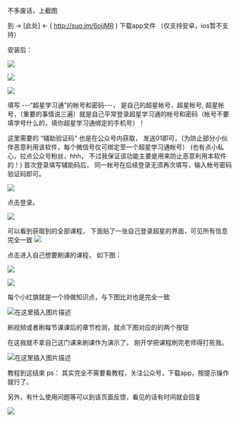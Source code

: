 不多废话，上截图

到 -> [此处] <- ( http://suo.im/6ojjMR ) 下载app文件 （仅支持安卓，ios暂不支持）

安装后：


![](https://img-blog.csdnimg.cn/20200905085147356.png?x-oss-process=image/watermark,type_ZmFuZ3poZW5naGVpdGk,shadow_10,text_aHR0cHM6Ly9ibG9nLmNzZG4ubmV0L3FxXzQzNTg1NDI4,size_16,color_FFFFFF,t_70#pic_center)

![](https://img-blog.csdnimg.cn/20200905085523663.png?x-oss-process=image/watermark,type_ZmFuZ3poZW5naGVpdGk,shadow_10,text_aHR0cHM6Ly9ibG9nLmNzZG4ubmV0L3FxXzQzNTg1NDI4,size_16,color_FFFFFF,t_70#pic_center)

![](https://img-blog.csdnimg.cn/20200905093503572.png?x-oss-process=image/watermark,type_ZmFuZ3poZW5naGVpdGk,shadow_10,text_aHR0cHM6Ly9ibG9nLmNzZG4ubmV0L3FxXzQzNTg1NDI4,size_16,color_FFFFFF,t_70#pic_center)




填写 ---“超星学习通”的帐号和密码---， 是自己的超星帐号，超星帐号, 超星帐号，（重要的事情说三遍）就是自己平常登录超星学习通的帐号和密码（帐号不要填学号什么的，填你超星学习通绑定的手机号）！

这里需要的 “辅助验证码” 也是在公众号内获取， 发送01即可，（为防止部分小伙伴恶意利用该软件，每个微信号仅可绑定至一个超星学习通帐号）
(也有点小私心，拉点公众号粉丝，hhh， 不过我保证该功能主要是用来防止恶意利用本软件的！)
首次登录填写辅助码后， 同一帐号在后续登录无须再次填写，输入帐号密码验证码即可。

![](https://img-blog.csdnimg.cn/20200905093629834.png?x-oss-process=image/watermark,type_ZmFuZ3poZW5naGVpdGk,shadow_10,text_aHR0cHM6Ly9ibG9nLmNzZG4ubmV0L3FxXzQzNTg1NDI4,size_16,color_FFFFFF,t_70#pic_center)


点击登录。

![](https://img-blog.csdnimg.cn/20200905085636973.png?x-oss-process=image/watermark,type_ZmFuZ3poZW5naGVpdGk,shadow_10,text_aHR0cHM6Ly9ibG9nLmNzZG4ubmV0L3FxXzQzNTg1NDI4,size_16,color_FFFFFF,t_70#pic_center)


可以看到获取到的全部课程， 下面贴了一张自己登录超星的界面，可见所有信息完全一致
![](https://img-blog.csdnimg.cn/20200905090311360.png?x-oss-process=image/watermark,type_ZmFuZ3poZW5naGVpdGk,shadow_10,text_aHR0cHM6Ly9ibG9nLmNzZG4ubmV0L3FxXzQzNTg1NDI4,size_16,color_FFFFFF,t_70#pic_center)


点击进入自己想要刷课的课程，
如下图：


![](https://img-blog.csdnimg.cn/20200905085659456.png?x-oss-process=image/watermark,type_ZmFuZ3poZW5naGVpdGk,shadow_10,text_aHR0cHM6Ly9ibG9nLmNzZG4ubmV0L3FxXzQzNTg1NDI4,size_16,color_FFFFFF,t_70#pic_center)

![](https://img-blog.csdnimg.cn/20200905085715911.png?x-oss-process=image/watermark,type_ZmFuZ3poZW5naGVpdGk,shadow_10,text_aHR0cHM6Ly9ibG9nLmNzZG4ubmV0L3FxXzQzNTg1NDI4,size_16,color_FFFFFF,t_70#pic_center)


每个小红旗就是一个待做知识点，与下图比对也是完全一致

![在这里插入图片描述](https://img-blog.csdnimg.cn/20200905090721948.png?x-oss-process=image/watermark,type_ZmFuZ3poZW5naGVpdGk,shadow_10,text_aHR0cHM6Ly9ibG9nLmNzZG4ubmV0L3FxXzQzNTg1NDI4,size_16,color_FFFFFF,t_70#pic_center)


刷视频或者刷每节课课后的章节检测，就点下图对应的的两个按钮

在这我就不拿自己这门课来刷课作为演示了， 刚开学把课程刷完老师得打死我。


![在这里插入图片描述](https://img-blog.csdnimg.cn/20200905091557931.png?x-oss-process=image/watermark,type_ZmFuZ3poZW5naGVpdGk,shadow_10,text_aHR0cHM6Ly9ibG9nLmNzZG4ubmV0L3FxXzQzNTg1NDI4,size_16,color_FFFFFF,t_70#pic_center)


教程到这结束
ps： 其实完全不需要看教程，关注公众号，下载app，按提示操作就行了。


另外，有什么使用问题等可以到该页面反馈，看见的话有时间就会回复


![](https://img-blog.csdnimg.cn/20200905094720153.png?x-oss-process=image/watermark,type_ZmFuZ3poZW5naGVpdGk,shadow_10,text_aHR0cHM6Ly9ibG9nLmNzZG4ubmV0L3FxXzQzNTg1NDI4,size_16,color_FFFFFF,t_70#pic_center)
